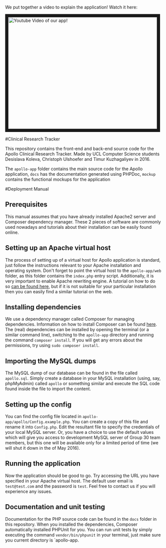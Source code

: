 We put together a video to explain the application! Watch it here:

<a href="http://www.youtube.com/watch?feature=player_embedded&v=BRYr1T7KGXc
" target="_blank"><img src="http://img.youtube.com/vi/BRYr1T7KGXc/0.jpg"
alt="Youtube Video of our app!" width="480" height="360" border="10" /></a>

#Clinical Research Tracker

This repository contains the front-end and back-end source code for the Apollo Clinical Research Tracker. Made by UCL Computer Science students Desislava Koleva, Christoph Ulshoefer and Timur Kuzhagaliyev in 2016.

The `apollo-app` folder contains the main source code for the Apollo application, `docs` has the documentation generated using PHPDoc, `mockup` contains the functional mockups for the application

#Deployment Manual

## Prerequisites

This manual assumes that you have already installed Apache2 server and Composer dependency manager. These 2 pieces of software are commonly used nowadays and tutorials about their installation can be easily found online.

## Setting up an Apache virtual host

The process of setting up of a virtual host for Apollo application is standard, just follow the instructions relevant to your Apache installation and operating system. Don't forget to point the virtual host to the `apollo-app/web` folder, as this folder contains the `index.php` entry script. Additionally, it is very important to enable Apache rewriting engine. A tutorial on how to do so [can be found here](https://www.digitalocean.com/community/tutorials/how-to-set-up-mod_rewrite-for-apache-on-ubuntu-14-04), but if it is not suitable for your particular installation then you can easily find a similar tutorial on the web.

## Installing dependencies

We use a dependency manager called Composer for managing dependencies. Information on how to install Composer can be found [here](https://github.com/culshoefer/Apollo-Clinical-Research-Tracker.git).
The (real) dependencies can be installed by opening the terminal (or a similar command line), switching to the `apollo-app` directory and running the command `composer install`. If you will get any errors about the permissions, try using `sudo composer install`.

##  Importing the MySQL dumps

The MySQL dump of our database can be found in the file called `apollo.sql`. Simply create a database in your MySQL installation (using, say, phpMyAdmin) called `apollo` or something similar and execute the SQL code found inside the file to import the content.

## Setting up the config

You can find the config file located in `apollo-app/apollo/Config.example.php`. You can create a copy of this file and rename it into `Config.php`. Edit the resultant file to specify the credentials of your local MySQL server. Or, you have a choice to use the default values which will give you access to development MySQL server of Group 30 team members, but this one will be available only for a limited period of time (we will shut it down in the of May 2016).

## Running the application

Now the application should be good to go. Try accessing the URL you have specified in your Apache virtual host. The default user email is `test@test.com` and the password is `test`. Feel free to contact us if you will experience any issues.

## Documentation and unit testing

Documentation for the PHP source code can be found in the `docs` folder in this repository. When you installed the dependencies, Composer automatically installed PHPUnit for you. You can run unit tests by simply executing the command `vendor/bin/phpunit` in your terminal, just make sure you current directory is `apollo-app.
